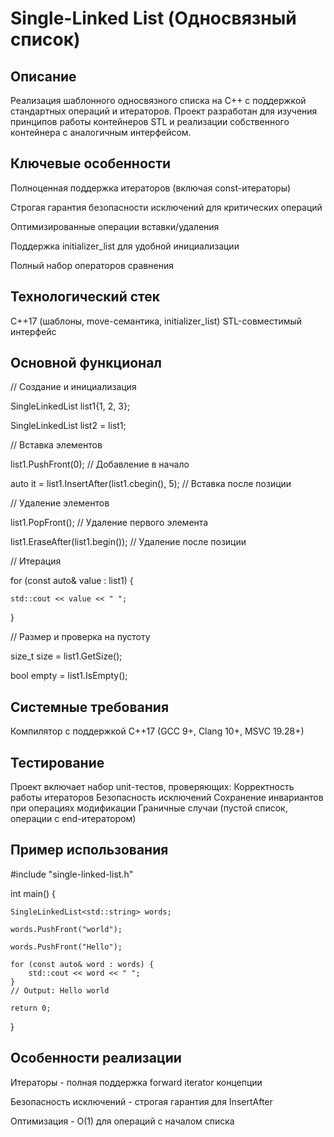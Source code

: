 # Single-Linked List (Односвязный список)

## Описание
Реализация шаблонного односвязного списка на C++ с поддержкой стандартных операций и итераторов. Проект разработан для изучения принципов работы контейнеров STL и реализации собственного контейнера с аналогичным интерфейсом.

## Ключевые особенности

Полноценная поддержка итераторов (включая const-итераторы)

Строгая гарантия безопасности исключений для критических операций

Оптимизированные операции вставки/удаления

Поддержка initializer_list для удобной инициализации

Полный набор операторов сравнения

## Технологический стек
C++17 (шаблоны, move-семантика, initializer_list)
STL-совместимый интерфейс

## Основной функционал

// Создание и инициализация

SingleLinkedList<int> list1{1, 2, 3};

SingleLinkedList<int> list2 = list1;

// Вставка элементов

list1.PushFront(0);           // Добавление в начало

auto it = list1.InsertAfter(list1.cbegin(), 5);  // Вставка после позиции

// Удаление элементов

list1.PopFront();             // Удаление первого элемента

list1.EraseAfter(list1.begin()); // Удаление после позиции

// Итерация

for (const auto& value : list1) {

    std::cout << value << " ";

}

// Размер и проверка на пустоту

size_t size = list1.GetSize();

bool empty = list1.IsEmpty();

## Системные требования
Компилятор с поддержкой C++17 (GCC 9+, Clang 10+, MSVC 19.28+)

## Тестирование
Проект включает набор unit-тестов, проверяющих:
Корректность работы итераторов
Безопасность исключений
Сохранение инвариантов при операциях модификации
Граничные случаи (пустой список, операции с end-итератором)

## Пример использования
#include "single-linked-list.h"

int main() {

    SingleLinkedList<std::string> words;
    
    words.PushFront("world");
    
    words.PushFront("Hello");
    
    for (const auto& word : words) {
        std::cout << word << " ";
    }
    // Output: Hello world
    
    return 0;
}

## Особенности реализации

Итераторы - полная поддержка forward iterator концепции

Безопасность исключений - строгая гарантия для InsertAfter

Оптимизация - O(1) для операций с началом списка
